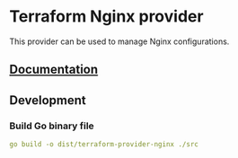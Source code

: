 # Terraform Nginx provider

This provider can be used to manage Nginx configurations.

## [Documentation](docs/index.md)

## Development

### Build Go binary file

```yaml
go build -o dist/terraform-provider-nginx ./src
```